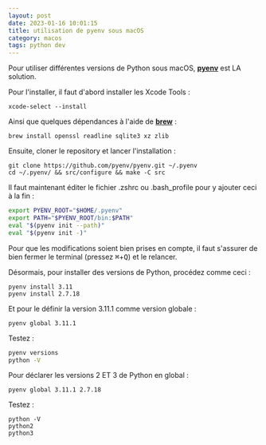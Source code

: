 ```yaml
---
layout: post
date: 2023-01-16 10:01:15
title: utilisation de pyenv sous macOS
category: macos
tags: python dev
---  
```


Pour utiliser différentes versions de Python sous macOS, [**pyenv**](https://github.com/pyenv/pyenv) est LA solution.

Pour l'installer, il faut d'abord installer les Xcode Tools :  
```shell
xcode-select --install
```
Ainsi que quelques dépendances à l'aide de [**brew**](https://docs.brew.sh/Installation) :  
```shell
brew install openssl readline sqlite3 xz zlib
```

Ensuite, cloner le repository et lancer l'installation :  
```shell
git clone https://github.com/pyenv/pyenv.git ~/.pyenv
cd ~/.pyenv/ && src/configure && make -C src
```

Il faut maintenant éditer le fichier .zshrc ou .bash_profile pour y ajouter ceci à la fin :
```bash
export PYENV_ROOT="$HOME/.pyenv" 
export PATH="$PYENV_ROOT/bin:$PATH" 
eval "$(pyenv init --path)" 
eval "$(pyenv init -)"
```
Pour que les modifications soient bien prises en compte, il faut s'assurer de bien fermer le terminal (pressez <kbd>⌘</kbd>+<kbd>Q</kbd>) et le relancer.

Désormais, pour installer des versions de Python, procédez comme ceci :  
```shell
pyenv install 3.11
pyenv install 2.7.18
```

Et pour le définir la version 3.11.1 comme version globale :  
```shell
pyenv global 3.11.1
```

Testez :
```bash
pyenv versions
python -V
```

Pour déclarer les versions 2 ET 3 de Python en global :
```shell
pyenv global 3.11.1 2.7.18
```
Testez :  
```shell
python -V
python2
python3
```
